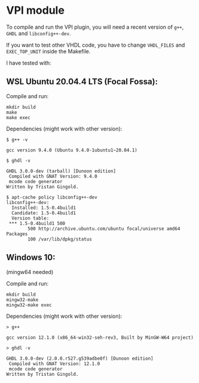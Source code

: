 # VPI module
To compile and run the VPI plugin, you will need a recent version of `g++`, `GHDL` and `libconfig++-dev`.

If you want to test other VHDL code, you have to change `VHDL_FILES` and `EXEC_TOP_UNIT` inside the Makefile.

I have tested with:

## WSL Ubuntu 20.04.4 LTS (Focal Fossa):
Compile and run:
```
mkdir build
make
make exec
```

Dependencies (might work with other version):
```
$ g++ -v

gcc version 9.4.0 (Ubuntu 9.4.0-1ubuntu1~20.04.1)
```

```
$ ghdl -v

GHDL 3.0.0-dev (tarball) [Dunoon edition]
 Compiled with GNAT Version: 9.4.0
 mcode code generator
Written by Tristan Gingold.
```

```
$ apt-cache policy libconfig++-dev
libconfig++-dev:
  Installed: 1.5-0.4build1
  Candidate: 1.5-0.4build1
  Version table:
 *** 1.5-0.4build1 500
        500 http://archive.ubuntu.com/ubuntu focal/universe amd64 Packages
        100 /var/lib/dpkg/status
```

## Windows 10:
(mingw64 needed)

Compile and run:
```
mkdir build
mingw32-make
mingw32-make exec
```

Dependencies (might work with other version):
```
> g++ 

gcc version 12.1.0 (x86_64-win32-seh-rev3, Built by MinGW-W64 project)
```

```
> ghdl -v 

GHDL 3.0.0-dev (2.0.0.r527.g539adbe0f) [Dunoon edition]
 Compiled with GNAT Version: 12.1.0
 mcode code generator
Written by Tristan Gingold.
```

